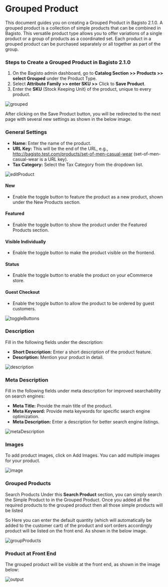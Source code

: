 # Grouped Product

This document guides you on creating a Grouped Product in Bagisto 2.1.0. A grouped product is a collection of simple products that can be combined in Bagisto. This versatile product type allows you to offer variations of a single product or a group of products as a coordinated set. Each product in a grouped product can be purchased separately or all together as part of the group.

### Steps to Create a Grouped Product in Bagisto 2.1.0

1. On the Bagisto admin dashboard, go to **Catalog Section >> Products >> select Grouped** under the Product Type.
2. Select **Attribute Family >> enter SKU >>** Click to **Save Product**.
3. Enter the **SKU** (Stock Keeping Unit) of the product, unique to every product.

![grouped](../../assets/2.1.0/images/grouped-product/grouped.png)

After clicking on the Save Product button, you will be redirected to the next page with several new settings as shown in the below image.

### General Settings

- **Name:** Enter the name of the product.
- **URL Key:** This will be the end of the URL, e.g., http://bagisto.test.com/products/set-of-men-casual-wear (set-of-men-casual-wear is a URL key).
- **Tax Category:** Select the Tax Category from the dropdown list.

![editProduct](../../assets/2.1.0/images/grouped-product/editProduct.png)

#### New

- Enable the toggle button to feature the product as a new product, shown under the New Products section.

#### Featured

- Enable the toggle button to show the product under the Featured Products section.

#### Visible Individually

- Enable the toggle button to make the product visible on the frontend.

#### Status

- Enable the toggle button to enable the product on your eCommerce store.

#### Guest Checkout

- Enable the toggle button to allow the product to be ordered by guest customers.

![toggleButtons](../../assets/2.1.0/images/grouped-product/toggleButtons.png)

### Description

Fill in the following fields under the description:

- **Short Description:** Enter a short description of the product feature.
- **Description:** Mention your product in detail.

![description](../../assets/2.1.0/images/grouped-product/description.png)

### Meta Description

Fill in the following fields under meta description for improved searchability on search engines:

- **Meta Title:** Provide the main title of the product.
- **Meta Keyword:** Provide meta keywords for specific search engine optimization.
- **Meta Description:** Enter a description for better search engine listings.

![metaDescription](../../assets/2.1.0/images/grouped-product/metaDescription.png)

### Images

To add product images, click on Add Images. You can add multiple images for your product.

![image](../../assets/2.1.0/images/grouped-product/image.png)

### Grouped Products

Search Products Under this **Search Product** section, you can simply search the Simple Product to in the Grouped Product. Once you added all the required products to the grouped product then all those simple products will be listed

So Here you can enter the default quantity (which will automatically be added to the customer cart) of the product and sort orders accordingly product will be listed on the front end. As shown in the below image.

![groupProducts](../../assets/2.1.0/images/grouped-product/groupProducts.png)

### Product at Front End

The grouped product will be visible at the front end, as shown in the image below:

![output](../../assets/2.1.0/images/grouped-product/output.png)

